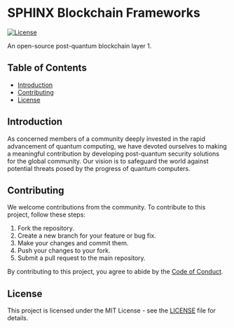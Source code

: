 # SPHINX Blockchain Frameworks

[![License](https://img.shields.io/badge/license-MIT-blue.svg)](https://github.com/your-username/your-repo/blob/main/LICENSE)

An open-source post-quantum blockchain layer 1.

## Table of Contents
- [Introduction](#introduction)
- [Contributing](#contributing)
- [License](#license)

## Introduction
As concerned members of a community deeply invested in the rapid advancement of quantum computing, we have devoted ourselves to making a meaningful contribution by developing post-quantum security solutions for the global community. Our vision is to safeguard the world against potential threats posed by the progress of quantum computers.


## Contributing
We welcome contributions from the community. To contribute to this project, follow these steps:

1. Fork the repository.
2. Create a new branch for your feature or bug fix.
3. Make your changes and commit them.
4. Push your changes to your fork.
5. Submit a pull request to the main repository.

By contributing to this project, you agree to abide by the [Code of Conduct](PQC%20Frameworks.rb).

## License
This project is licensed under the MIT License - see the [LICENSE](LICENSE) file for details.

